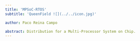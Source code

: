```yaml
---
title: 'MPSoC-RTOS'
subtitle: 'QueenField ![](../../icon.jpg)'

author: Paco Reina Campo

abstract: Distribution for a Multi-Processor System on Chip.
---
```

